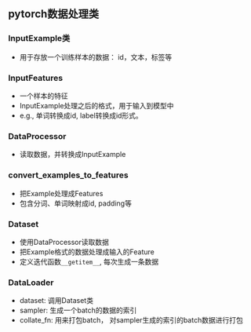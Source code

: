## pytorch数据处理类

### InputExample类
* 用于存放一个训练样本的数据： id，文本，标签等

### InputFeatures
* 一个样本的特征
* InputExample处理之后的格式，用于输入到模型中
* e.g., 单词转换成id, label转换成id形式。

### DataProcessor
* 读取数据，并转换成InputExample


### convert_examples_to_features
* 把Example处理成Features
* 包含分词、单词映射成id, padding等

### Dataset
* 使用DataProcessor读取数据
* 把Example格式的数据处理成输入的Feature
* 定义迭代函数```__getitem__```, 每次生成一条数据

### DataLoader
* dataset: 调用Dataset类
* sampler: 生成一个batch的数据的索引
* collate_fn: 用来打包batch， 对sampler生成的索引的batch数据进行打包
